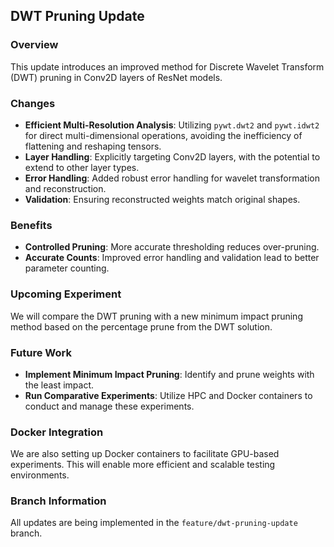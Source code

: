 ## DWT Pruning Update

### Overview

This update introduces an improved method for Discrete Wavelet Transform (DWT) pruning in Conv2D layers of ResNet models.

### Changes

- **Efficient Multi-Resolution Analysis**: Utilizing `pywt.dwt2` and `pywt.idwt2` for direct multi-dimensional operations, avoiding the inefficiency of flattening and reshaping tensors.
- **Layer Handling**: Explicitly targeting Conv2D layers, with the potential to extend to other layer types.
- **Error Handling**: Added robust error handling for wavelet transformation and reconstruction.
- **Validation**: Ensuring reconstructed weights match original shapes.

### Benefits

- **Controlled Pruning**: More accurate thresholding reduces over-pruning.
- **Accurate Counts**: Improved error handling and validation lead to better parameter counting.

### Upcoming Experiment

We will compare the DWT pruning with a new minimum impact pruning method based on the percentage prune from the DWT solution.

### Future Work

- **Implement Minimum Impact Pruning**: Identify and prune weights with the least impact.
- **Run Comparative Experiments**: Utilize HPC and Docker containers to conduct and manage these experiments.

### Docker Integration

We are also setting up Docker containers to facilitate GPU-based experiments. This will enable more efficient and scalable testing environments.

### Branch Information

All updates are being implemented in the `feature/dwt-pruning-update` branch.
